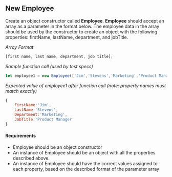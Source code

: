 ## New Employee
Create an object constructor called **Employee**. **Employee** should accept an array as a parameter in the format below. The employee data in the array should be used by the constructor to create an object with the following properties: firstName, lastName, department, and jobTitle.

*Array Format*
```javascript
[first name, last name, department, job title];
```

*Sample function call (used by test specs)*
```javascript
let employee1 = new Employee(['Jim','Stevens','Marketing','Product Manager']);
```

*Expected value of employee1 after function call (note: property names must match exactly)*
```javascript
{
    FirstName:'Jim',
    LastName:'Stevens',
    Department:'Marketing',
    JobTitle:'Product Manager'
}
```

#### Requirements
* Employee should be an object constructor
* An instance of Employee should be an object with all the properties described above.
* An instance of Employee should have the correct values assigned to each property, based on the described format of the parameter array